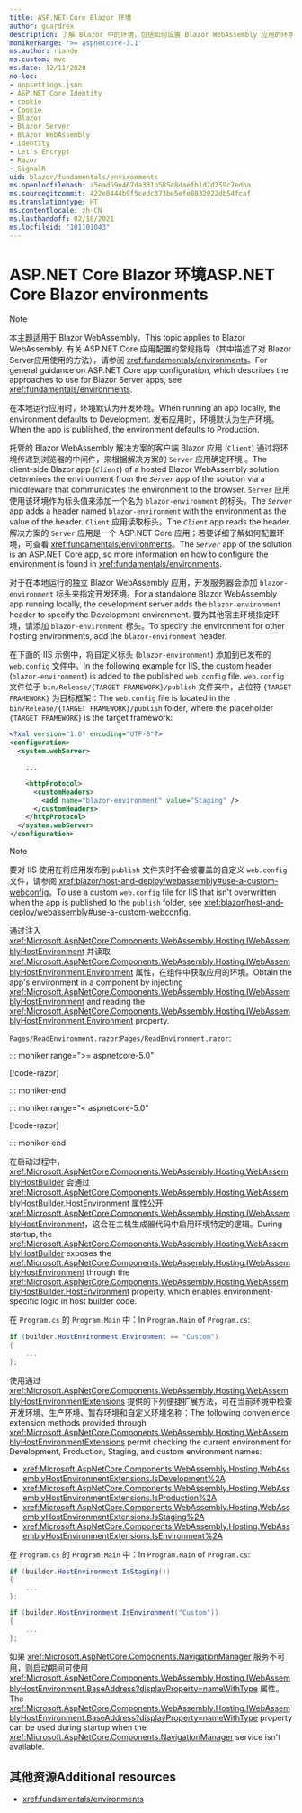 ```yaml
---
title: ASP.NET Core Blazor 环境
author: guardrex
description: 了解 Blazor 中的环境，包括如何设置 Blazor WebAssembly 应用的环境。
monikerRange: '>= aspnetcore-3.1'
ms.author: riande
ms.custom: mvc
ms.date: 12/11/2020
no-loc:
- appsettings.json
- ASP.NET Core Identity
- cookie
- Cookie
- Blazor
- Blazor Server
- Blazor WebAssembly
- Identity
- Let's Encrypt
- Razor
- SignalR
uid: blazor/fundamentals/environments
ms.openlocfilehash: a5ead59e467da331b585e8daefb1d7d259c7edba
ms.sourcegitcommit: 422e8444b9f5cedc373be5efe8032822db54fcaf
ms.translationtype: HT
ms.contentlocale: zh-CN
ms.lasthandoff: 02/18/2021
ms.locfileid: "101101043"
---
```

# <a name="aspnet-core-blazor-environments"></a><span data-ttu-id="1db0e-103">ASP.NET Core Blazor 环境</span><span class="sxs-lookup"><span data-stu-id="1db0e-103">ASP.NET Core Blazor environments</span></span>

> [!NOTE]
> <span data-ttu-id="1db0e-104">本主题适用于 Blazor WebAssembly。</span><span class="sxs-lookup"><span data-stu-id="1db0e-104">This topic applies to Blazor WebAssembly.</span></span> <span data-ttu-id="1db0e-105">有关 ASP.NET Core 应用配置的常规指导（其中描述了对 Blazor Server应用使用的方法），请参阅 <xref:fundamentals/environments>。</span><span class="sxs-lookup"><span data-stu-id="1db0e-105">For general guidance on ASP.NET Core app configuration, which describes the approaches to use for Blazor Server apps, see <xref:fundamentals/environments>.</span></span>

<span data-ttu-id="1db0e-106">在本地运行应用时，环境默认为开发环境。</span><span class="sxs-lookup"><span data-stu-id="1db0e-106">When running an app locally, the environment defaults to Development.</span></span> <span data-ttu-id="1db0e-107">发布应用时，环境默认为生产环境。</span><span class="sxs-lookup"><span data-stu-id="1db0e-107">When the app is published, the environment defaults to Production.</span></span>

<span data-ttu-id="1db0e-108">托管的 Blazor WebAssembly 解决方案的客户端 Blazor 应用 (`Client`) 通过将环境传递到浏览器的中间件，来根据解决方案的 `Server` 应用确定环境 。</span><span class="sxs-lookup"><span data-stu-id="1db0e-108">The client-side Blazor app (*`Client`*) of a hosted Blazor WebAssembly solution determines the environment from the *`Server`* app of the solution via a middleware that communicates the environment to the browser.</span></span> <span data-ttu-id="1db0e-109">`Server` 应用使用该环境作为标头值来添加一个名为 `blazor-environment` 的标头。</span><span class="sxs-lookup"><span data-stu-id="1db0e-109">The *`Server`* app adds a header named `blazor-environment` with the environment as the value of the header.</span></span> <span data-ttu-id="1db0e-110">`Client` 应用读取标头。</span><span class="sxs-lookup"><span data-stu-id="1db0e-110">The *`Client`* app reads the header.</span></span> <span data-ttu-id="1db0e-111">解决方案的 `Server` 应用是一个 ASP.NET Core 应用；若要详细了解如何配置环境，可查看 <xref:fundamentals/environments>。</span><span class="sxs-lookup"><span data-stu-id="1db0e-111">The *`Server`* app of the solution is an ASP.NET Core app, so more information on how to configure the environment is found in <xref:fundamentals/environments>.</span></span>

<span data-ttu-id="1db0e-112">对于在本地运行的独立 Blazor WebAssembly 应用，开发服务器会添加 `blazor-environment` 标头来指定开发环境。</span><span class="sxs-lookup"><span data-stu-id="1db0e-112">For a standalone Blazor WebAssembly app running locally, the development server adds the `blazor-environment` header to specify the Development environment.</span></span> <span data-ttu-id="1db0e-113">要为其他宿主环境指定环境，请添加 `blazor-environment` 标头。</span><span class="sxs-lookup"><span data-stu-id="1db0e-113">To specify the environment for other hosting environments, add the `blazor-environment` header.</span></span>

<span data-ttu-id="1db0e-114">在下面的 IIS 示例中，将自定义标头 (`blazor-environment`) 添加到已发布的 `web.config` 文件中。</span><span class="sxs-lookup"><span data-stu-id="1db0e-114">In the following example for IIS, the custom header (`blazor-environment`) is added to the published `web.config` file.</span></span> <span data-ttu-id="1db0e-115">`web.config` 文件位于 `bin/Release/{TARGET FRAMEWORK}/publish` 文件夹中，占位符 `{TARGET FRAMEWORK}` 为目标框架：</span><span class="sxs-lookup"><span data-stu-id="1db0e-115">The `web.config` file is located in the `bin/Release/{TARGET FRAMEWORK}/publish` folder, where the placeholder `{TARGET FRAMEWORK}` is the target framework:</span></span>

```xml
<?xml version="1.0" encoding="UTF-8"?>
<configuration>
  <system.webServer>

    ...

    <httpProtocol>
      <customHeaders>
        <add name="blazor-environment" value="Staging" />
      </customHeaders>
    </httpProtocol>
  </system.webServer>
</configuration>
```

> [!NOTE]
> <span data-ttu-id="1db0e-116">要对 IIS 使用在将应用发布到 `publish` 文件夹时不会被覆盖的自定义 `web.config` 文件，请参阅 <xref:blazor/host-and-deploy/webassembly#use-a-custom-webconfig>。</span><span class="sxs-lookup"><span data-stu-id="1db0e-116">To use a custom `web.config` file for IIS that isn't overwritten when the app is published to the `publish` folder, see <xref:blazor/host-and-deploy/webassembly#use-a-custom-webconfig>.</span></span>

<span data-ttu-id="1db0e-117">通过注入 <xref:Microsoft.AspNetCore.Components.WebAssembly.Hosting.IWebAssemblyHostEnvironment> 并读取 <xref:Microsoft.AspNetCore.Components.WebAssembly.Hosting.IWebAssemblyHostEnvironment.Environment> 属性，在组件中获取应用的环境。</span><span class="sxs-lookup"><span data-stu-id="1db0e-117">Obtain the app's environment in a component by injecting <xref:Microsoft.AspNetCore.Components.WebAssembly.Hosting.IWebAssemblyHostEnvironment> and reading the <xref:Microsoft.AspNetCore.Components.WebAssembly.Hosting.IWebAssemblyHostEnvironment.Environment> property.</span></span>

<span data-ttu-id="1db0e-118">`Pages/ReadEnvironment.razor`:</span><span class="sxs-lookup"><span data-stu-id="1db0e-118">`Pages/ReadEnvironment.razor`:</span></span>

::: moniker range=">= aspnetcore-5.0"

[!code-razor[](~/blazor/common/samples/5.x/BlazorSample_WebAssembly/Pages/environments/ReadEnvironment.razor?highlight=3,7)]

::: moniker-end

::: moniker range="< aspnetcore-5.0"

[!code-razor[](~/blazor/common/samples/3.x/BlazorSample_WebAssembly/Pages/environments/ReadEnvironment.razor?highlight=3,7)]

::: moniker-end

<span data-ttu-id="1db0e-119">在启动过程中，<xref:Microsoft.AspNetCore.Components.WebAssembly.Hosting.WebAssemblyHostBuilder> 会通过 <xref:Microsoft.AspNetCore.Components.WebAssembly.Hosting.WebAssemblyHostBuilder.HostEnvironment> 属性公开 <xref:Microsoft.AspNetCore.Components.WebAssembly.Hosting.IWebAssemblyHostEnvironment>，这会在主机生成器代码中启用环境特定的逻辑。</span><span class="sxs-lookup"><span data-stu-id="1db0e-119">During startup, the <xref:Microsoft.AspNetCore.Components.WebAssembly.Hosting.WebAssemblyHostBuilder> exposes the <xref:Microsoft.AspNetCore.Components.WebAssembly.Hosting.IWebAssemblyHostEnvironment> through the <xref:Microsoft.AspNetCore.Components.WebAssembly.Hosting.WebAssemblyHostBuilder.HostEnvironment> property, which enables environment-specific logic in host builder code.</span></span>

<span data-ttu-id="1db0e-120">在 `Program.cs` 的 `Program.Main` 中：</span><span class="sxs-lookup"><span data-stu-id="1db0e-120">In `Program.Main` of `Program.cs`:</span></span>

```csharp
if (builder.HostEnvironment.Environment == "Custom")
{
    ...
};
```

<span data-ttu-id="1db0e-121">使用通过 <xref:Microsoft.AspNetCore.Components.WebAssembly.Hosting.WebAssemblyHostEnvironmentExtensions> 提供的下列便捷扩展方法，可在当前环境中检查开发环境、生产环境、暂存环境和自定义环境名称：</span><span class="sxs-lookup"><span data-stu-id="1db0e-121">The following convenience extension methods provided through <xref:Microsoft.AspNetCore.Components.WebAssembly.Hosting.WebAssemblyHostEnvironmentExtensions> permit checking the current environment for Development, Production, Staging, and custom environment names:</span></span>

* <xref:Microsoft.AspNetCore.Components.WebAssembly.Hosting.WebAssemblyHostEnvironmentExtensions.IsDevelopment%2A>
* <xref:Microsoft.AspNetCore.Components.WebAssembly.Hosting.WebAssemblyHostEnvironmentExtensions.IsProduction%2A>
* <xref:Microsoft.AspNetCore.Components.WebAssembly.Hosting.WebAssemblyHostEnvironmentExtensions.IsStaging%2A>
* <xref:Microsoft.AspNetCore.Components.WebAssembly.Hosting.WebAssemblyHostEnvironmentExtensions.IsEnvironment%2A>

<span data-ttu-id="1db0e-122">在 `Program.cs` 的 `Program.Main` 中：</span><span class="sxs-lookup"><span data-stu-id="1db0e-122">In `Program.Main` of `Program.cs`:</span></span>

```csharp
if (builder.HostEnvironment.IsStaging())
{
    ...
};

if (builder.HostEnvironment.IsEnvironment("Custom"))
{
    ...
};
```

<span data-ttu-id="1db0e-123">如果 <xref:Microsoft.AspNetCore.Components.NavigationManager> 服务不可用，则启动期间可使用 <xref:Microsoft.AspNetCore.Components.WebAssembly.Hosting.IWebAssemblyHostEnvironment.BaseAddress?displayProperty=nameWithType> 属性。</span><span class="sxs-lookup"><span data-stu-id="1db0e-123">The <xref:Microsoft.AspNetCore.Components.WebAssembly.Hosting.IWebAssemblyHostEnvironment.BaseAddress?displayProperty=nameWithType> property can be used during startup when the <xref:Microsoft.AspNetCore.Components.NavigationManager> service isn't available.</span></span>

## <a name="additional-resources"></a><span data-ttu-id="1db0e-124">其他资源</span><span class="sxs-lookup"><span data-stu-id="1db0e-124">Additional resources</span></span>

* <xref:fundamentals/environments>
